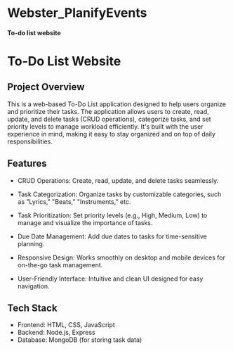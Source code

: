 # Webster_PlanifyEvents
#### To-do list website 
# To-Do List Website
## Project Overview
This is a web-based To-Do List application designed to help users organize and prioritize their tasks. The application allows users to create, read, update, and delete tasks (CRUD operations), categorize tasks, and set priority levels to manage workload efficiently. It's built with the user experience in mind, making it easy to stay organized and on top of daily responsibilities.

## Features
- CRUD Operations: Create, read, update, and delete tasks seamlessly.  

- Task Categorization: Organize tasks by customizable categories, such as "Lyrics," "Beats," "Instruments," etc.  

- Task Prioritization: Set priority levels (e.g., High, Medium, Low) to manage and visualize the importance of tasks.  

- Due Date Management: Add due dates to tasks for time-sensitive planning.  

- Responsive Design: Works smoothly on desktop and mobile devices for on-the-go task management.  

- User-Friendly Interface: Intuitive and clean UI designed for easy navigation.  

## Tech Stack
- Frontend: HTML, CSS, JavaScript
-  Backend: Node.js, Express
- Database: MongoDB (for storing task data)


